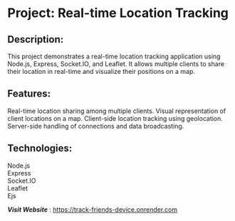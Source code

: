 # Project: Real-time Location Tracking
## Description:

This project demonstrates a real-time location tracking application using Node.js, Express, Socket.IO, and Leaflet. It allows multiple clients to share their location in real-time and visualize their positions on a map.

## Features:

Real-time location sharing among multiple clients.
Visual representation of client locations on a map.
Client-side location tracking using geolocation.
Server-side handling of connections and data broadcasting.

## Technologies:

Node.js<br>
Express<br>
Socket.IO<br>
Leaflet<br>
Ejs<br>

***Visit Website*** : https://track-friends-device.onrender.com


